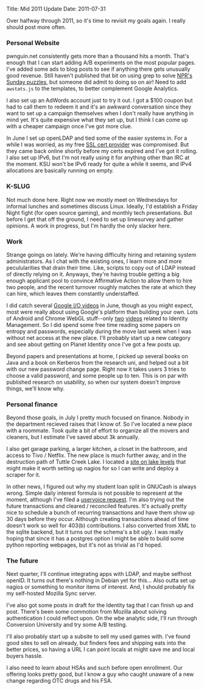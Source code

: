 Title: Mid 2011 Update
Date: 2011-07-31

Over halfway through 2011, so it's time to revisit my goals again. I really
should post more often.

### Personal Website ###
   
pwnguin.net consistently gets more than a thousand hits a month. That's enough
that I can start adding A/B experiments on the most popular pages. I've added
some ads to blog posts to see if anything there gets unusually good revenue.
Still haven't published that bit on using grep to solve [NPR's Sunday 
puzzles][3], but someone did admit to doing so on air! Need to add `awstats.js`
to the templates, to better complement Google Analytics.

I also set up an AdWords account just to try it out. I got a $100 coupon but
had to call them to redeem it and it's an awkward conversation since they want 
to set up a campaign themselves when I don't really have anything in mind yet. 
It's quite expensive what they set up, but I think I can come up with a cheaper
campaign once I've got more clue.

In June I set up openLDAP and tied some of the easier systems in. For a while
I was worried, as my free [SSL cert provider][4] was compromised. But they came
back online shortly before my certs expired and I've got it rolling. I also set
up IPv6, but I'm not really using it for anything other than IRC at the moment.
KSU won't be IPv6 ready for quite a while it seems, and IPv4 allocations are
basically running on empty.

### K-SLUG ###

Not much done here. Right now we mostly meet on Wednesdays for informal lunches
and sometimes discuss Linux. Ideally, I'd establish a Friday Night fight (for 
open source gaming), and monthly tech presentations. But before I get that off 
the ground, I need to set up limesurvey and gather opinions. A work in 
progress, but I'm hardly the only slacker here.

### Work ###

Strange goings on lately. We're having difficulty hiring and retaining system
administrators. As I chat with the existing ones, I learn more and more
peculularities that drain their time. Like, scripts to copy out of LDAP instead
of directly relying on it. Anyways, they're having trouble getting a big enough
applicant pool to convince Affirmative Action to allow them to hire two people,
and the recent turnover roughly matches the rate at which they can hire, which 
leaves them constantly understaffed.

I did catch several [Google I/O videos][5] in June, though as you might expect,
most were really about using Google's platform than building your own. Lots of
Android and Chrome WebGL stuff--only [two][6] [videos][7] related to Identity
Management. So I did spend some free time reading some papers on entropy and
passwords, especially during the move last week when I was without net access
at the new place. I'll probably start up a new category and see about getting
on Planet Identity once I've got a few posts up.

Beyond papers and presentations at home, I picked up several books on Java and
a book on Kerberos from the research uni, and helped out a bit with our 
new password change page. Right now it takes users 3 tries to choose a valid 
password, and some people up to ten. This is on par with published research 
on usability, so when our system doesn't improve things, we'll know why.

### Personal finance ###

Beyond those goals, in July I pretty much focused on finance. Nobody in the 
department recieved raises that I know of. So I've located a new place with
a roommate. Took quite a bit of effort to organize all the movers and
cleaners, but I estimate I've saved about 3k annually.

I also get garage parking, a larger kitchen, a closet in the bathroom, and 
access to Tivo / Netflix. The new place is much further away, and in the
destruction path of Tuttle Creek Lake. I located a [site on lake levels][1] 
that might make it worth setting up nagios for so I can write and deploy a 
scraper for it.

In other news, I figured out why my student loan split in GNUCash is always 
wrong. Simple daily interest formula is not possible to represent at the 
moment, although I've filed a [uservoice request][2]. I'm also trying out the
future transactions and cleared / reconciled features. It's actually pretty
nice to schedule a bunch of recurring transactions and have them show up 30
days before they occur. Although creating transactions ahead of time doesn't
work so well for 403(b) contributions. I also converted from XML to the sqlite 
backend, but it turns out the schema's a bit ugly. I was really hoping that
since it has a postgres option I might be able to build some python reporting 
webpages, but it's not as trivial as I'd hoped.

### The future ###

Next quarter, I'll continue integrating apps with LDAP, and maybe selfhost 
openID. It turns out there's nothing in Debian yet for this... Also outta
set up nagios or something to monitor items of interest. And, I should probably
fix my self-hosted Mozilla Sync server.

I've also got some posts in draft for the Identity tag that I can finish up 
and post. There's been some commotion from Mozilla about solving authentication
I could reflect upon. On the wbe analytic side, I'll run through Conversion 
University and try some A/B testing. 

I'll also probably start up a subsite to sell my used games with. I've found
good sites to sell on already, but finders fees and shipping eats into the 
better prices, so having a URL I can point locals at might save me and local 
buyers hassle.

I also need to learn about HSAs and such before open enrollment. Our offering 
looks pretty good, but I know a guy who caught unaware of a new change 
regarding OTC drugs and his FSA.

   [1]: http://www.nwk.usace.army.mil/tc/daily.cfm
   [2]: http://uservoice.com/a/mzAEn
   [3]: http://www.npr.org/series/4473090/sunday-puzzle
   [4]: https://www.startssl.com/?app=11&action=true
   [5]: http://www.google.com/events/io/2011/sessions.html
   [6]: http://www.google.com/events/io/2011/sessions/clientlogin-fail.html
   [7]: http://www.google.com/events/io/2011/sessions/identity-and-data-access-openid-and-oauth.html
